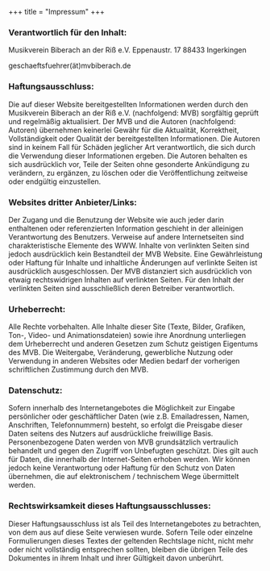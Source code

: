 +++
title = "Impressum"
+++

### Verantwortlich für den Inhalt:

Musikverein Biberach an der Riß e.V.
Eppenaustr. 17
88433 Ingerkingen

geschaeftsfuehrer(ät)mvbiberach.de

### Haftungsausschluss:

Die auf dieser Website bereitgestellten Informationen werden durch den Musikverein Biberach an der Riß e.V. (nachfolgend: MVB) sorgfältig geprüft und regelmäßig aktualisiert. Der MVB und die Autoren (nachfolgend: Autoren) übernehmen keinerlei Gewähr für die Aktualität, Korrektheit, Vollständigkeit oder Qualität der bereitgestellten Informationen. Die Autoren sind in keinem Fall für Schäden jeglicher Art verantwortlich, die sich durch die Verwendung dieser Informationen ergeben. Die Autoren behalten es sich ausdrücklich vor, Teile der Seiten ohne gesonderte Ankündigung zu verändern, zu ergänzen, zu löschen oder die Veröffentlichung zeitweise oder endgültig einzustellen.

### Websites dritter Anbieter/Links:

Der Zugang und die Benutzung der Website wie auch jeder darin enthaltenen oder referenzierten Information geschieht in der alleinigen Verantwortung des Benutzers. Verweise auf andere Internetseiten sind charakteristische Elemente des WWW. Inhalte von verlinkten Seiten sind jedoch ausdrücklich kein Bestandteil der MVB Website. Eine Gewährleistung oder Haftung für Inhalte und inhaltliche Änderungen auf verlinkte Seiten ist ausdrücklich ausgeschlossen. Der MVB distanziert sich ausdrücklich von etwaig rechtswidrigen Inhalten auf verlinkten Seiten. Für den Inhalt der verlinkten Seiten sind ausschließlich deren Betreiber verantwortlich.

### Urheberrecht:

Alle Rechte vorbehalten. Alle Inhalte dieser Site (Texte, Bilder, Grafiken, Ton-, Video- und Animationsdateien) sowie ihre Anordnung unterliegen dem Urheberrecht und anderen Gesetzen zum Schutz geistigen Eigentums des MVB. Die Weitergabe, Veränderung, gewerbliche Nutzung oder Verwendung in anderen Websites oder Medien bedarf der vorherigen schriftlichen Zustimmung durch den MVB.

### Datenschutz:

Sofern innerhalb des Internetangebotes die Möglichkeit zur Eingabe persönlicher oder geschäftlicher Daten (wie z.B. Emailadressen, Namen, Anschriften, Telefonnummern) besteht, so erfolgt die Preisgabe dieser Daten seitens des Nutzers auf ausdrückliche freiwillige Basis. Personenbezogene Daten werden von MVB grundsätzlich vertraulich behandelt und gegen den Zugriff von Unbefugten geschützt. Dies gilt auch für Daten, die innerhalb der Internet-Seiten erhoben werden. Wir können jedoch keine Verantwortung oder Haftung für den Schutz von Daten übernehmen, die auf elektronischem / technischem Wege übermittelt werden.

### Rechtswirksamkeit dieses Haftungsausschlusses:

Dieser Haftungsausschluss ist als Teil des Internetangebotes zu betrachten, von dem aus auf diese Seite verwiesen wurde. Sofern Teile oder einzelne Formulierungen dieses Textes der geltenden Rechtslage nicht, nicht mehr oder nicht vollständig entsprechen sollten, bleiben die übrigen Teile des Dokumentes in ihrem Inhalt und ihrer Gültigkeit davon unberührt.